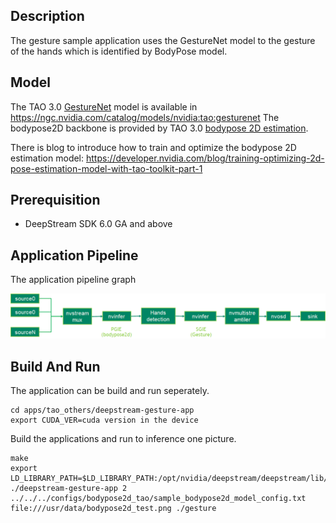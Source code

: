 ## Description
The gesture sample application uses the GestureNet model to the gesture of the hands which is identified by BodyPose model. 

## Model

The TAO 3.0 [GestureNet](https://docs.nvidia.com/tao/tao-toolkit/text/purpose_built_models/gesturenet.html) model is available in https://ngc.nvidia.com/catalog/models/nvidia:tao:gesturenet
The bodypose2D backbone is provided by TAO 3.0 [bodypose 2D estimation](https://ngc.nvidia.com/catalog/models/nvidia:tao:bodyposenet). 
  
There is blog to introduce how to train and optimize the bodypose 2D estimation model:
https://developer.nvidia.com/blog/training-optimizing-2d-pose-estimation-model-with-tao-toolkit-part-1

## Prerequisition

* DeepStream SDK 6.0 GA and above

## Application Pipeline
The application pipeline graph

![Gesture application pipeline](gesture_pipeline.png)

## Build And Run
The application can be build and run seperately.

```
cd apps/tao_others/deepstream-gesture-app
export CUDA_VER=cuda version in the device
```

Build the applications and run to inference one picture.
```
make
export LD_LIBRARY_PATH=$LD_LIBRARY_PATH:/opt/nvidia/deepstream/deepstream/lib/cvcore_libs
./deepstream-gesture-app 2 ../../../configs/bodypose2d_tao/sample_bodypose2d_model_config.txt file:///usr/data/bodypose2d_test.png ./gesture
```
